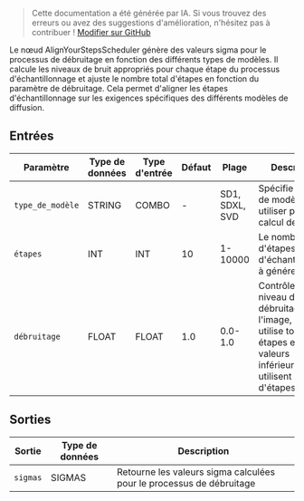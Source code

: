 > Cette documentation a été générée par IA. Si vous trouvez des erreurs ou avez des suggestions d'amélioration, n'hésitez pas à contribuer ! [Modifier sur GitHub](https://github.com/Comfy-Org/embedded-docs/blob/main/comfyui_embedded_docs/docs/AlignYourStepsScheduler/fr.md)

Le nœud AlignYourStepsScheduler génère des valeurs sigma pour le processus de débruitage en fonction des différents types de modèles. Il calcule les niveaux de bruit appropriés pour chaque étape du processus d'échantillonnage et ajuste le nombre total d'étapes en fonction du paramètre de débruitage. Cela permet d'aligner les étapes d'échantillonnage sur les exigences spécifiques des différents modèles de diffusion.

## Entrées

| Paramètre | Type de données | Type d'entrée | Défaut | Plage | Description |
|-----------|-----------|------------|---------|-------|-------------|
| `type_de_modèle` | STRING | COMBO | - | SD1, SDXL, SVD | Spécifie le type de modèle à utiliser pour le calcul des sigma |
| `étapes` | INT | INT | 10 | 1-10000 | Le nombre total d'étapes d'échantillonnage à générer |
| `débruitage` | FLOAT | FLOAT | 1.0 | 0.0-1.0 | Contrôle le niveau de débruitage de l'image, où 1.0 utilise toutes les étapes et les valeurs inférieures utilisent moins d'étapes |

## Sorties

| Sortie | Type de données | Description |
|-------------|-----------|-------------|
| `sigmas` | SIGMAS | Retourne les valeurs sigma calculées pour le processus de débruitage |
